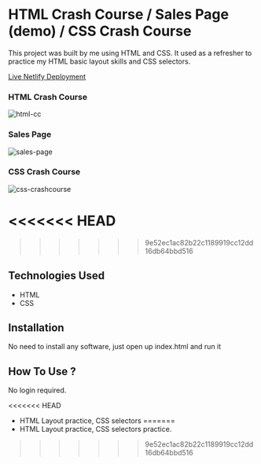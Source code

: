 # HTML Crash Course / Sales Page (demo) / CSS Crash Course

This project was built by me using HTML and CSS. It used as a refresher to practice my HTML basic layout skills and CSS selectors.

[Live Netlify Deployment](https://html-crash-course.netlify.app)


### HTML Crash Course
![html-cc](https://user-images.githubusercontent.com/78431899/190872995-7a7a7f44-9248-4d20-a93f-22b71be99edf.png)

### Sales Page
![sales-page](https://user-images.githubusercontent.com/78431899/190872974-1c327b17-1b35-4f2b-9585-2e8c628b3b0d.png)

### CSS Crash Course
![css-crashcourse](https://user-images.githubusercontent.com/78431899/190878380-aa586a70-f2c1-46db-8ba5-bd34c8797f5d.png)

<<<<<<< HEAD
=======

>>>>>>> 9e52ec1ac82b22c1189919cc12dd16db64bbd516
## Technologies Used
* HTML
* CSS

## Installation
No need to install any software, just open up index.html and run it

## How To Use ?
No login required. 

<<<<<<< HEAD
- HTML Layout practice, CSS selectors
=======
- HTML Layout practice, CSS selectors practice.
>>>>>>> 9e52ec1ac82b22c1189919cc12dd16db64bbd516

